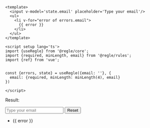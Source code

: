 ``` vue twoslash
<template>
  <input v-model='state.email' placeholder='Type your email'/>
  <ul>
    <li v-for="error of errors.email">
      {{ error }}
    </li>
  </ul>
</template>

<script setup lang='ts'>
import {useRegle} from '@regle/core';
import {required, minLength, email} from '@regle/rules';
import {ref} from 'vue';


const {errors, state} = useRegle({email: ''}, {
  email: {required, minLength: minLength(4), email}
})

</script>
```

Result:

<div class="demo-container">
  <div>
    <input v-model='state.email' placeholder='Type your email'/>
    <button type="button" @click="resetAll">Reset</button>
  </div>
  <ul v-if="errors.email.length">
    <li v-for="error of errors.email">
      {{ error }}
    </li>
  </ul>
</div>

<script setup lang='ts'>
import {useRegle} from '@regle/core';
import {required, minLength, email} from '@regle/rules';
import {ref} from 'vue';

const {errors, state, resetAll} = useRegle({email: ''}, {
  email: {required, minLength: minLength(4), email}
})
</script>
